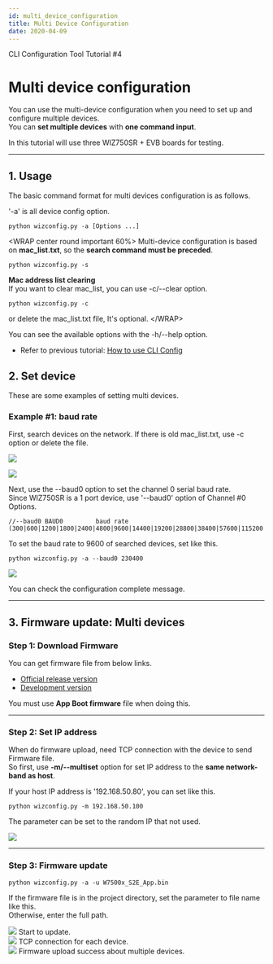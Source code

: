 ```yaml
---
id: multi_device_configuration
title: Multi Device Configuration
date: 2020-04-09
---
```


CLI Configuration Tool Tutorial \#4

# Multi device configuration

You can use the multi-device configuration when you need to set up and
configure multiple devices.  
You can **set multiple devices** with **one command input**.

In this tutorial will use three WIZ750SR + EVB boards for testing.

-----

## 1. Usage

The basic command format for multi devices configuration is as follows.

'-a' is all device config option.

    python wizconfig.py -a [Options ...]

\<WRAP center round important 60%\> Multi-device configuration is based
on **mac\_list.txt**, so the **search command must be preceded**.

    python wizconfig.py -s



**Mac address list clearing**  
If you want to clear mac\_list, you can use -c/--clear option.

    python wizconfig.py -c

or delete the mac\_list.txt file, It's optional. \</WRAP\>

You can see the available options with the -h/--help option.

  - Refer to previous tutorial: [How to use CLI Config](How_to_use_CLI_Config_Tool.md) 

## 2. Set device

These are some examples of setting multi devices.

### Example #1: baud rate

First, search devices on the network. If there is old mac\_list.txt, use
-c option or delete the file.

![](/products/wiz750sr/clitool/multi/01.clear.png)

![](/products/wiz750sr/clitool/multi/02.search.png)

Next, use the --baud0 option to set the channel 0 serial baud rate.  
Since WIZ750SR is a 1 port device, use '--baud0' option of Channel \#0
Options.

    //--baud0 BAUD0         baud rate (300|600|1200|1800|2400|4800|9600|14400|19200|28800|38400|57600|115200|230400)//

To set the baud rate to 9600 of searched devices, set like this.

``` 
python wizconfig.py -a --baud0 230400

```

![](/products/wiz750sr/clitool/multi/multi_setbaud.png)

You can check the configuration complete message.

-----

## 3. Firmware update: Multi devices

### Step 1: Download Firmware

You can get firmware file from below links.  

  - [Official release
    version](https://github.com/Wiznet/WIZ750SR/releases)
  - [Development
    version](https://github.com/Wiznet/WIZ750SR/tree/master/Projects/S2E_App/bin)

You must use **App Boot firmware** file when doing this.

-----

### Step 2: Set IP address

When do firmware upload, need TCP connection with the device to send
Firmware file.  
So first, use **-m/--multiset** option for set IP address to the **same
network-band as host**.

If your host IP address is '192.168.50.80', you can set like this.

``` 
python wizconfig.py -m 192.168.50.100

```

The parameter can be set to the random IP that not used.

![](/products/wiz750sr/clitool/multi/multi_fw_m.png)

-----

### Step 3: Firmware update

    python wizconfig.py -a -u W7500x_S2E_App.bin

If the firmware file is in the project directory, set the parameter to
file name like this.  
Otherwise, enter the full path.

![](/products/wiz750sr/clitool/multi/multi_fw_1.png) Start to update.  
![](/products/wiz750sr/clitool/multi/multi_fw_2.png) TCP connection for
each device.  
![](/products/wiz750sr/clitool/multi/multi_fw_3.png) Firmware upload
success about multiple devices.
